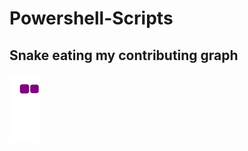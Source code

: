 # Powershell-Scripts

## Snake eating my contributing graph
![snake gif](https://github.com/robinboot/Powershell-Scripts/blob/output/github-contribution-grid-snake.gif)
